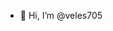 - 👋 Hi, I’m @veles705


<!---
veles705/veles705 is a ✨ special ✨ repository because its `README.md` (this file) appears on your GitHub profile.
You can click the Preview link to take a look at your changes.
--->
